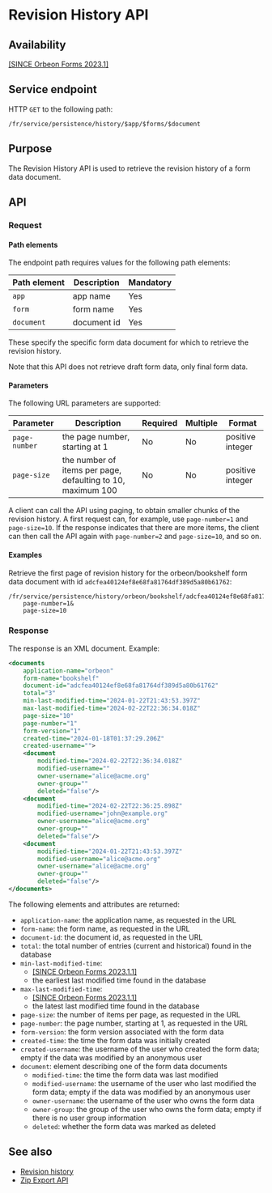 # Revision History API

## Availability

[\[SINCE Orbeon Forms 2023.1\]](/release-notes/orbeon-forms-2023.1.md)

## Service endpoint

HTTP `GET` to the following path:

```
/fr/service/persistence/history/$app/$forms/$document
```

## Purpose

The Revision History API is used to retrieve the revision history of a form data document.

## API

### Request

#### Path elements

The endpoint path requires values for the following path elements:

| Path element | Description | Mandatory |
|--------------|-------------|-----------|
| `app`        | app name    | Yes       |
| `form`       | form name   | Yes       |
| `document`   | document id | Yes       |

These specify the specific form data document for which to retrieve the revision history.

Note that this API does not retrieve draft form data, only final form data.

#### Parameters

The following URL parameters are supported:

| Parameter     | Description                                                 | Required | Multiple | Format           |
|---------------|-------------------------------------------------------------|----------|----------|------------------|
| `page-number` | the page number, starting at 1                              | No       | No       | positive integer |
| `page-size`   | the number of items per page, defaulting to 10, maximum 100 | No       | No       | positive integer |

A client can call the API using paging, to obtain smaller chunks of the revision history. A first request can, for example, use `page-number=1` and `page-size=10`. If the response indicates that there are more items, the client can then call the API again with `page-number=2` and `page-size=10`, and so on.

#### Examples

Retrieve the first page of revision history for the orbeon/bookshelf form data document with id `adcfea40124ef8e68fa81764df389d5a80b61762`:

```
/fr/service/persistence/history/orbeon/bookshelf/adcfea40124ef8e68fa81764df389d5a80b61762?
    page-number=1&
    page-size=10
```

### Response

The response is an XML document. Example:

```xml
<documents
    application-name="orbeon"
    form-name="bookshelf"
    document-id="adcfea40124ef8e68fa81764df389d5a80b61762"
    total="3"
    min-last-modified-time="2024-01-22T21:43:53.397Z"
    max-last-modified-time="2024-02-22T22:36:34.018Z"
    page-size="10"
    page-number="1"
    form-version="1"
    created-time="2024-01-18T01:37:29.206Z"
    created-username="">
    <document 
        modified-time="2024-02-22T22:36:34.018Z" 
        modified-username=""
        owner-username="alice@acme.org"
        owner-group=""
        deleted="false"/>
    <document 
        modified-time="2024-02-22T22:36:25.898Z" 
        modified-username="john@example.org"
        owner-username="alice@acme.org"
        owner-group=""
        deleted="false"/>
    <document 
        modified-time="2024-01-22T21:43:53.397Z"
        modified-username="alice@acme.org"
        owner-username="alice@acme.org"
        owner-group=""
        deleted="false"/>
</documents>
```

The following elements and attributes are returned:

- `application-name`: the application name, as requested in the URL
- `form-name`: the form name, as requested in the URL
- `document-id`: the document id, as requested in the URL
- `total`: the total number of entries (current and historical) found in the database
- `min-last-modified-time`:
    - [\[SINCE Orbeon Forms 2023.1.1\]](/release-notes/orbeon-forms-2023.1.1.md)
    - the earliest last modified time found in the database
- `max-last-modified-time`:
    - [\[SINCE Orbeon Forms 2023.1.1\]](/release-notes/orbeon-forms-2023.1.1.md)
    - the latest last modified time found in the database
- `page-size`: the number of items per page, as requested in the URL
- `page-number`: the page number, starting at 1, as requested in the URL
- `form-version`: the form version associated with the form data
- `created-time`: the time the form data was initially created
- `created-username`: the username of the user who created the form data; empty if the data was modified by an anonymous user
- `document`: element describing one of the form data documents
    - `modified-time`: the time the form data was last modified
    - `modified-username`: the username of the user who last modified the form data; empty if the data was modified by an anonymous user
    - `owner-username`: the username of the user who owns the form data
    - `owner-group`: the group of the user who owns the form data; empty if there is no user group information
    - `deleted`: whether the form data was marked as deleted

## See also

- [Revision history](/form-runner/feature/revision-history.md)
- [Zip Export API](/form-runner/api/persistence/export-zip.md)
